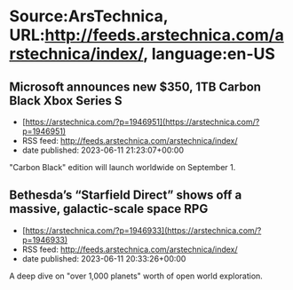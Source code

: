 # Source:ArsTechnica, URL:http://feeds.arstechnica.com/arstechnica/index/, language:en-US

## Microsoft announces new $350, 1TB Carbon Black Xbox Series S
 - [https://arstechnica.com/?p=1946951](https://arstechnica.com/?p=1946951)
 - RSS feed: http://feeds.arstechnica.com/arstechnica/index/
 - date published: 2023-06-11 21:23:07+00:00

"Carbon Black" edition will launch worldwide on September 1.

## Bethesda’s “Starfield Direct” shows off a massive, galactic-scale space RPG
 - [https://arstechnica.com/?p=1946933](https://arstechnica.com/?p=1946933)
 - RSS feed: http://feeds.arstechnica.com/arstechnica/index/
 - date published: 2023-06-11 20:33:26+00:00

A deep dive on "over 1,000 planets" worth of open world exploration.


